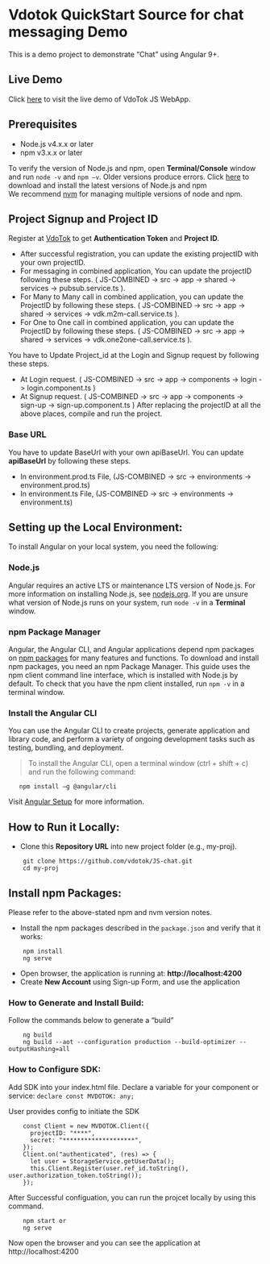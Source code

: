 # Vdotok QuickStart Source for chat messaging Demo
This is a demo project to demonstrate “Chat” using Angular 9+.

## Live Demo
Click <a href="https://combined.vdotok.com" target="_blank" title="Chat Demo">here</a> to visit the live demo of VdoTok JS WebApp.
 
  
  
 
## Prerequisites

-	Node.js v4.x.x or later 
-	npm v3.x.x or later  

 
To verify the version of Node.js and npm, open **Terminal/Console** window and run `node -v` and `npm –v`. Older versions produce errors.
Click <a href="https://docs.npmjs.com/getting-started/installing-node" target="_blank">here</a> to download and install the latest versions of Node.js and npm  
We recommend [nvm](https://github.com/creationix/nvm) for managing multiple versions of node and npm.

## Project Signup and Project ID


Register at <a href="https://userpanel.vdotok.com/overview" target="_blank">VdoTok</a> to get **Authentication Token** and **Project ID**.
- After successful registration, you can update the existing projectID with your own projectID. 
- For messaging in combined application, You can update the projectID following these steps. ( JS-COMBINED -> src -> app -> shared -> services -> pubsub.service.ts ).
- For Many to Many call in combined application, you can update the ProjectID by following these steps. ( JS-COMBINED -> src -> app -> shared -> services -> vdk.m2m-call.service.ts ).
- For One to One call in combined application, you can update the ProjectID by following these steps. ( JS-COMBINED -> src -> app -> shared -> services -> vdk.one2one-call.service.ts ).

You have to Update Project_id at the Login and Signup request by following these steps.
- At Login request. ( JS-COMBINED -> src -> app -> components -> login -> login.component.ts )
- At Signup request. ( JS-COMBINED -> src -> app -> components -> sign-up -> sign-up.component.ts )
After replacing the projectID at all the above places, compile and run the project.

### Base URL

You have to update BaseUrl with your own apiBaseUrl. You can update **apiBaseUrl** by following these steps.
- In environment.prod.ts File, (JS-COMBINED -> src -> environments -> environment.prod.ts)
- In environment.ts File, (JS-COMBINED -> src -> environments -> environment.ts)

  
## Setting up the Local Environment:

To install Angular on your local system, you need the following:
### Node.js
Angular requires an active LTS or maintenance LTS version of Node.js. For more information on installing Node.js, see <a href="https://nodejs.org/en/" target="_blank">nodejs.org</a>. If you are unsure what version of Node.js runs on your system, run `node -v` in a **Terminal** window.


### npm Package Manager

Angular, the Angular CLI, and Angular applications depend npm packages on <a href="https://docs.npmjs.com/about-npm" target="_blank">npm packages</a> for many features and functions. To download and install npm packages, you need an npm Package Manager. This guide uses the npm client command line interface, which is installed with Node.js by default. To check that you have the npm client installed, run `npm -v` in a terminal window.


###  Install the Angular CLI 
You can use the Angular CLI to create projects, generate application and library code, and perform a variety of ongoing development tasks such as testing, bundling, and deployment.
> To install the Angular CLI, open a terminal window (ctrl + shift + c) and run the following command:
 
```shell
   npm install –g @angular/cli 
```
Visit <a href="https://angular.io/guide/setup-local" target="_blank">Angular Setup</a> for more information.

## How to Run it Locally:

- Clone this **Repository URL** into new project folder (e.g., my-proj).

```shell
    git clone https://github.com/vdotok/JS-chat.git 
    cd my-proj
```

## Install npm Packages:

Please refer to the above-stated npm and nvm version notes. 
- Install the npm packages described in the `package.json` and verify that it works:

```shell
    npm install
    ng serve
```
- Open browser, the application is running at: **http://localhost:4200**
- Create **New Account** using Sign-up Form, and use the application

### How to Generate and Install Build:
Follow the commands below to generate a “build”

```shell
    ng build 
    ng build --aot --configuration production --build-optimizer --outputHashing=all
```

### How to Configure SDK:

Add SDK into your index.html file. Declare a variable for your component or service:
`declare const MVDOTOK: any;`

User provides config to initiate the SDK

```shell
    const Client = new MVDOTOK.Client({
      projectID: "****",
      secret: "********************",
    });
    Client.on("authenticated", (res) => {
      let user = StorageService.getUserData();
      this.Client.Register(user.ref_id.toString(), user.authorization_token.toString());
    });
```
After Successful configuation, you can run the projcet locally by using this command.

```shell
    npm start or
    ng serve
```
Now open the browser and you can see the application at http://localhost:4200 
